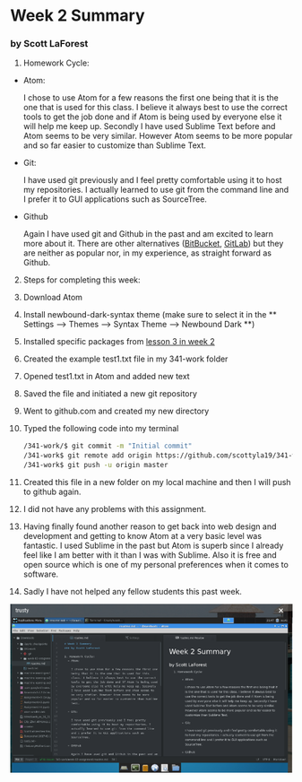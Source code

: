 # Week 2 Summary
### by Scott LaForest

1. Homework Cycle:
  - Atom:

    I chose to use Atom for a few reasons the first one being that it is the one that is used for this class. I believe it always best to use the correct tools to get the job done and if Atom is being used by everyone else it will help me keep up. Secondly I have used Sublime Text before and Atom seems to be very similar. However Atom seems to be more popular and so far easier to customize than Sublime Text.

  - Git:

    I have used git previously and I feel pretty comfortable using it to host my repositories. I actually learned to use git from the command line and I prefer it to GUI applications such as SourceTree.

  - Github

    Again I have used git and Github in the past and am excited to learn more about it. There are other alternatives ([BitBucket](https://bitbucket.org/), [GitLab](https://about.gitlab.com/)) but they are neither as popular nor, in my experience, as straight forward as Github.

2. Steps for completing this week:
  3. Download Atom
  4. Install newbound-dark-syntax theme (make sure to select it in the ** Settings --> Themes --> Syntax Theme --> Newbound Dark **)
  5. Installed specific packages from [lesson 3 in week 2](https://montana-media-arts.github.io/mart341-webDev/modules/week-2/texteditor/)
  6. Created the example test1.txt file in my 341-work folder
  7. Opened test1.txt in Atom and added new text
  8. Saved the file and initiated a new git repository
  9. Went to github.com and created my new directory
  10. Typed the following code into my terminal

      ```bash
      /341-work/$ git commit -m "Initial commit"
      /341-work$ git remote add origin https://github.com/scottyla19/341-work.git
      /341-work$ git push -u origin master

      ```
  11. Created this file in a new folder on my local machine and then I will push to github again.

3. I did not have any problems with this assignment.
4. Having finally found another reason to get back into web design and development and getting to know Atom at a very basic level was fantastic. I used Sublime in the past but Atom is superb since I already feel like I am better with it than I was with Sublime. Also it is free and open source which is one of my personal preferences when it comes to software.
5. Sadly I have not helped any fellow students this past week.


![Image of my editor](readme-shot.png)
